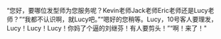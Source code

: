 “您好，要哪位发型师为您服务呢？Kevin老师Jack老师Eric老师还是Lucy老师？”“我都不认识啊，就Lucy吧。”“嗯好的您稍等。Lucy，10号客人要理发，Lucy！Lucy！Lucy！你妈了个逼的刘继芬！有人要剪头！”“啊！来了！"
